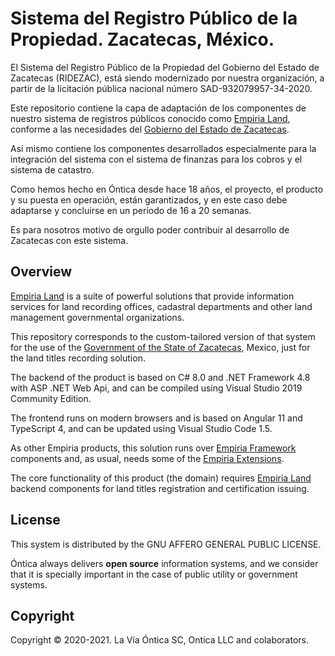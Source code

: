 ﻿# Sistema del Registro Público de la Propiedad. Zacatecas, México.

El Sistema del Registro Público de la Propiedad del Gobierno del Estado de Zacatecas (RIDEZAC),
está siendo modernizado por nuestra organización, a partir de la licitación pública nacional
número SAD-932079957-34-2020.

Este repositorio contiene la capa de adaptación de los componentes de nuestro sistema de registros
públicos conocido como [Empiria Land](https://github.com/Ontica/Empiria.Land), conforme a las
necesidades del [Gobierno del Estado de Zacatecas](https://zacatecas.gob.mx/).

Así mismo contiene los componentes desarrollados especialmente para la integración del sistema con
el sistema de finanzas para los cobros y el sistema de catastro.

Como hemos hecho en Óntica desde hace 18 años, el proyecto, el producto y su puesta en operación,
están garantizados, y en este caso debe adaptarse y concluirse en un período de 16 a 20 semanas.

Es para nosotros motivo de orgullo poder contribuir al desarrollo de Zacatecas con este sistema.

## Overview

[Empiria Land](http://www.ontica.org/land/) is a suite of powerful solutions that provide information services
for land recording offices, cadastral departments and other land management governmental organizations.

This repository corresponds to the custom-tailored version of that system for the use of the
[Government of the State of Zacatecas](https://zacatecas.gob.mx/), Mexico, just for the land titles recording solution.

The backend of the product is based on C# 8.0 and .NET Framework 4.8 with ASP .NET Web Api, and can be
compiled using Visual Studio 2019 Community Edition.

The frontend runs on modern browsers and is based on Angular 11 and TypeScript 4, and can be updated using
Visual Studio Code 1.5.

As other Empiria products, this solution runs over [Empiria Framework](https://github.com/Ontica/Empiria.Core)
components and, as usual, needs some of the [Empiria Extensions](https://github.com/Ontica/Empiria.Extensions).

The core functionality of this product (the domain) requires [Empiria Land](https://github.com/Ontica/Empiria.Land)
backend components for land titles registration and certification issuing.

## License

This system is distributed by the GNU AFFERO GENERAL PUBLIC LICENSE.

Óntica always delivers **open source** information systems, and we consider that it is specially
important in the case of public utility or government systems.

## Copyright

Copyright © 2020-2021. La Vía Óntica SC, Ontica LLC and colaborators.

